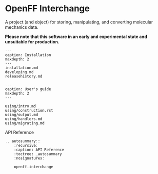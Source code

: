 # OpenFF Interchange

A project (and object) for storing, manipulating, and converting molecular mechanics data.

**Please note that this software in an early and experimental state and unsuitable for production.**

```{toctree}
---
caption: Installation
maxdepth: 2
---
installation.md
developing.md
releasehistory.md
```

```{toctree}
---
caption: User's guide
maxdepth: 2
---

using/intro.md
using/construction.rst
using/output.md
using/handlers.md
using/migrating.md

```

<div class="toctree-wrapper"><p class="caption" role="heading"><span class="caption-text">
API Reference
</span></p></div>

<!--
The autosummary directive renders to rST,
so we must use eval-rst here
-->
```{eval-rst}
.. autosummary::
    :recursive:
    :caption: API Reference
    :toctree: _autosummary
    :nosignatures:

    openff.interchange
```
